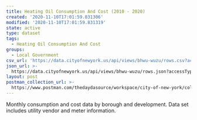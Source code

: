 ```yaml
---
title: Heating Oil Consumption And Cost (2010 - 2020)
created: '2020-11-10T17:01:59.831306'
modified: '2020-11-10T17:01:59.831319'
state: active
type: dataset
tags:
  - Heating Oil Consumption And Cost
groups:
  - Local Government
csv_url: 'https://data.cityofnewyork.us/api/views/bhwu-wuzu/rows.csv?accessType=DOWNLOAD'
json_url: >-
  https://data.cityofnewyork.us/api/views/bhwu-wuzu/rows.json?accessType=DOWNLOAD
layout: post
postman_collection_url: >-
  https://www.postman.com/thedaydasource/workspace/city-of-new-york/collection/15909983-c4244ea3-8e3e-4b78-b0df-c5d42aa31f1a
---
```

Monthly consumption and cost data by borough and development. Data set includes utility vendor and meter information.

